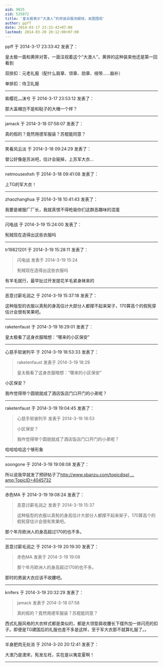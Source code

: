 ```yaml
---
aid: 9025
zid: 535072
title: '皇太极表示“大澳人”的奇装异服洗眼球，发图围观'
author: ppff
date: 2014-03-17 23:33:42+07:00
lastmod: 2014-03-20 20:12:00+07:00
---
```


ppff 于 2014-3-17 23:33:42 发表了：

皇太极一面和黄骅对答，一面注视着这个“大澳人”，黄骅的这种装束他还是第一回看到

双排扣：元老礼服（配什么肩章、领章、勋章、绶带……脑补）

单排扣：侍卫礼服

---------

紫樱花灬沫兮 于 2014-3-17 23:53:12 发表了：

那大盖帽岂不是和鞑子的大帽一个样？

---------

jamack 于 2014-3-18 07:58:07 发表了：

真的假的？竟然用德军服装？苏棍能同意？

---------

笑看风云淡 于 2014-3-18 09:24:29 发表了：

督公好像是苏派吧，估计会毙掉，上苏军大衣...

---------

netmousexhxh 于 2014-3-18 09:41:08 发表了：

上TG的军大衣！

---------

zhaozhanghua 于 2014-3-18 10:41:43 发表了：

我要是被服厂厂长，我就真恨不得枪毙你们这群恶趣味的混蛋

---------

闪电战 于 2014-3-19 15:24:00 发表了：

髡贼现在造得出这些衣服吗

---------

tr19821201 于 2014-3-19 15:28:11 发表了：

> 闪电战 发表于 2014-3-19 15:24
> 
> 髡贼现在造得出这些衣服吗



有羊毛就行，最早扯过开发提花羊毛紧身袜来的

---------

恶意讨薪毛润之 于 2014-3-19 15:37:18 发表了：

这种版型的衣服以真髡的身高估计大部分人都撑不起来架子，170算高个的假髡穿估计会很有笑果吧。

---------

raketenfaust 于 2014-3-19 18:29:01 发表了：

皇太极看了这身衣服暗想：“哪来的小区保安”

---------

心慈手软谢列平 于 2014-3-19 18:53:33 发表了：

> raketenfaust 发表于 2014-3-19 18:29
> 
> 皇太极看了这身衣服暗想：“哪来的小区保安”



小区保安？

我咋觉得带个圆貌就成了酒店饭店门口开门的小弟呢？

---------

raketenfaust 于 2014-3-19 19:04:45 发表了：

> 心慈手软谢列平 发表于 2014-3-19 18:53
> 
> 小区保安？
> 
> 我咋觉得带个圆貌就成了酒店饭店门口开门的小弟呢？



哈哈哈哈这个够形象

---------

soongone 于 2014-3-19 19:08:08 发表了：

所以说我早就发了预研帖子了[http://www.sbanzu.com/topicdispl ... amp;TopicID=4045732](http://www.sbanzu.com/topicdisplay.asp?BoardID=190&Page=2&TopicID=4045732)

---------

赤色MA 于 2014-3-19 19:08:24 发表了：

> 恶意讨薪毛润之 发表于 2014-3-19 15:37
> 
> 这种版型的衣服以真髡的身高估计大部分人都撑不起来架子，170算高个的假髡穿估计会很有笑果吧。



那个年月欧洲人的身高超过170的也不多。

---------

恶意讨薪毛润之 于 2014-3-19 20:19:30 发表了：

> 赤色MA 发表于 2014-3-19 19:08
> 
> 那个年月欧洲人的身高超过170的也不多。



那时的男装大衣应该不收腰吧。

---------

knifers 于 2014-3-19 20:32:29 发表了：

> jamack 发表于 2014-3-18 07:58
> 
> 真的假的？竟然用德军服装？苏棍能同意？



西式礼服风格的大衣样式都是类似的，都是大领垫肩收腰长下摆外加一排闪亮的扣子。即便是TG建国后的礼服也差不多是这样，至于军大衣那不就算礼服了。。

---------

半身肥肉无处消 于 2014-3-20 20:12:41 发表了：

大澳乃是澳宋，髡发左衽，实在是以夷变夏啊！

---------

